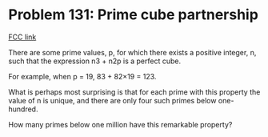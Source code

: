 # Problem 131: Prime cube partnership

[FCC link](https://www.freecodecamp.org/learn/coding-interview-prep/project-euler/problem-131-prime-cube-partnership)

There are some prime values, p, for which there exists a positive integer, n,
such that the expression n3 + n2p is a perfect cube.

For example, when p = 19, 83 + 82×19 = 123.

What is perhaps most surprising is that for each prime with this property the
value of n is unique, and there are only four such primes below one-hundred.

How many primes below one million have this remarkable property?
